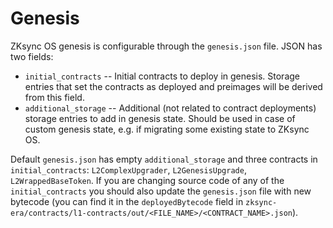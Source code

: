 # Genesis

ZKsync OS genesis is configurable through the `genesis.json` file. 
JSON has two fields:
- `initial_contracts` -- Initial contracts to deploy in genesis. Storage entries that set the contracts as deployed and preimages will be derived from this field.
- `additional_storage` -- Additional (not related to contract deployments) storage entries to add in genesis state. Should be used in case of custom genesis state, e.g. if migrating some existing state to ZKsync OS.

Default `genesis.json` has empty `additional_storage` and three contracts in `initial_contracts`: `L2ComplexUpgrader`, `L2GenesisUpgrade`, `L2WrappedBaseToken`.
If you are changing source code of any of the `initial_contracts` you should also update the `genesis.json` file with new bytecode 
(you can find it in the `deployedBytecode` field in `zksync-era/contracts/l1-contracts/out/<FILE_NAME>/<CONTRACT_NAME>.json`).
